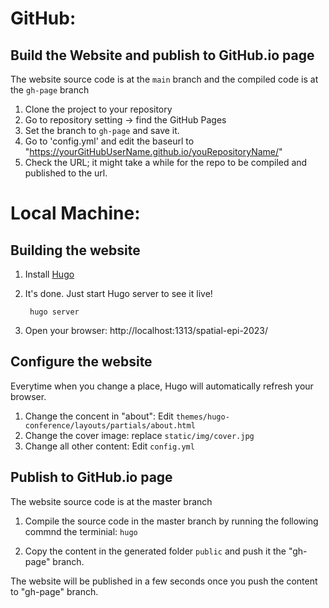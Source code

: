 # GitHub:
## Build the Website and publish to GitHub.io page

The website source code is at the `main` branch and the compiled code is at the `gh-page` branch

1. Clone the project to your repository    
2. Go to repository setting -> find the GitHub Pages
3. Set the branch to `gh-page` and save it.
4. Go to 'config.yml' and edit the baseurl to "https://yourGitHubUserName.github.io/youRepositoryName/"
5. Check the URL; it might take a while for the repo to be compiled and published to the url.

# Local Machine:
## Building the website

1. Install [Hugo](https://gohugo.io/getting-started/installing/)


3. It's done. Just start Hugo server to see it live!

        hugo server
4. Open your browser: http://localhost:1313/spatial-epi-2023/

## Configure the website

Everytime when you change a place, Hugo will automatically refresh your browser.

1. Change the concent in "about": Edit `themes/hugo-conference/layouts/partials/about.html`
2. Change the cover image: replace `static/img/cover.jpg`
3. Change all other content: Edit `config.yml`



## Publish to GitHub.io page

The website source code is at the master branch

1. Compile the source code in the master branch by running the following commnd the terminial: ```hugo ```
       
2. Copy the content in the generated folder `public` and push it the "gh-page" branch.

The website will be published in a few seconds once you push the content to "gh-page" branch.
